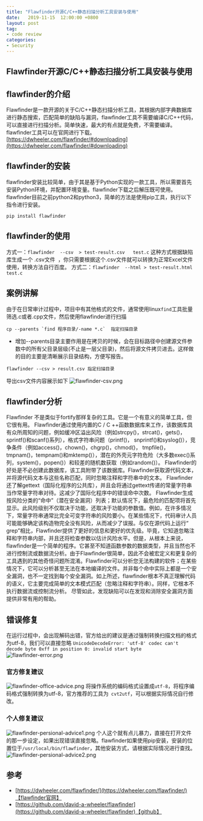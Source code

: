 ```yaml
---
title: "Flawfinder开源C/C++静态扫描分析工具安装与使用"
date:   2019-11-15  12:00:00 +0800
layout: post
tag:
- code review
categories:
- Security
---
```


Flawfinder开源C/C++静态扫描分析工具安装与使用
------
## flawfinder的介绍
Flawfinder是一款开源的关于C/C++静态扫描分析工具，其根据内部字典数据库进行静态搜索，匹配简单的缺陷与漏洞，flawfinder工具不需要编译C/C++代码，可以直接进行扫描分析。简单快速，最大的有点就是免费，不需要编译。flawfinder工具可以在官网进行下载。
[https://dwheeler.com/flawfinder/#downloading](https://dwheeler.com/flawfinder/#downloading)

## flawfinder的安装
flawfinder安装比较简单，由于其是基于Python实现的一款工具，所以需要首先安装Python环境，并配置环境变量。flawfinder下载之后解压既可使用。flawfinder目前之前python2和python3，简单的方法是使用pip工具，执行以下指令进行安装。
```
pip install flawfinder
```

## flawfinder的使用
方式一：`flawfinder  --csv  > test-result.csv   test.c`
这种方式根据缺陷库生成一个 .csv文件  ，你只需要根据这个.csv文件就可以转换为正常Excel文件使用，转换方法自行百度。
方式二：`flawfinder  --html > test-result.html test.c`

## 案例讲解
由于在日常审计过程中，项目中有其他格式的文件，通常使用linux`find`工具批量筛选.c或者.cpp文件，然后使用flawfinder进行扫描
```
cp --parents `find 程序目录/-name *.c`  指定扫描目录
```
  * 增加--parents目录主要作用是在拷贝的时候，会在目标路径中创建源文件参数中的所有父目录层级(不止是一层父目录)，然后将源文件拷贝进去。这样做的目的主要是清晰展示目录结构，方便写报告。

```
flawfinder --csv > result.csv 指定扫描目录
```
导出csv文件内容展示如下
![flawfinder-csv.png](https://hksanduo.github.io/images/flawfinder-csv.png)

## flawfinder分析
Flawfinder 不是类似于fortify那样复杂的工具。它是一个有意义的简单工具，但它很有用。  Flawfinder通过使用内置的C / C ++函数数据库来工作，该数据库具有众所周知的问题，例如缓冲区溢出风险（例如strcpy()，strcat()，gets()，sprintf()和scanf()系列），格式字符串问题（printf()， snprintf()和syslog()），竞争条件（例如access()，chown()，chgrp()，chmod()， tmpfile()，tmpnam()，tempnam()和mktemp()），潜在的外壳元字符危险（大多数exec()系列，system()，popen()）和较差的随机数获取（例如random()）。
Flawfinder的好处是不必创建此数据库，该工具附带了该数据库。Flawfinder获取源代码文本，并将源代码文本与这些名称匹配，同时忽略注释和字符串中的文本。
Flawfinder还了解gettext（国际化程序的公共库），并且会将通过gettext传递的常量字符串当作常量字符串对待。这减少了国际化程序中的错误命中次数。
Flawfinder生成按风险分类的“命中”（潜在安全漏洞）列表；默认情况下，最危险的匹配项将首先显示。此风险级别不仅取决于功能，还取决于功能的参数值。例如，在许多情况下，常量字符串通常比完全可变字符串的风险要小。在某些情况下，代码审计人员可能能够确定该构造物完全没有风险，从而减少了误报。与仅在源代码上运行“ grep”相比，Flawfinder提供了更好的信息和更好的优先级。毕竟，它知道忽略注释和字符串内部，并且还将检查参数以估计风险水平。但是，从根本上来说，flawfinder是一个简单的程序。它甚至不知道函数参数的数据类型，并且当然也不进行控制流或数据流分析。由于Flawfinder很简单，因此不会被宏定义和更复杂的工具遇到的其他奇怪问题所混淆。Flawfinder可以分析您无法构建的软件；在某些情况下，它可以分析甚至无法在本地编译的文件。并非每个命中实际上都是一个安全漏洞，也不一定找到每个安全漏洞。如上所述，flawfinder根本不真正理解代码的语义，它主要完成简单的文本模式匹配（忽略注释和字符串）。同样，它根本不执行数据流或控制流分析。
尽管如此，发现缺陷可以在发现和消除安全漏洞方面提供非常有用的帮助。

## 错误修复
在运行过程中，会出现解码出错，官方给出的建议是通过强制转换扫描文档的格式为utf-8，我们可以直接忽略
`UnicodeDecodeError: 'utf-8' codec can't decode byte 0xff in position 0: invalid start byte`
![flawfinder-error.png](https://hksanduo.github.io/images/flawfinder-error.png)

### 官方修复建议
![flawfinder-office-advice.png](https://hksanduo.github.io/images/flawfinder-office-advice.png)
将操作系统的编码格式设置成`utf-8`，将程序编码格式强制转换为utf-8，官方推荐的工具为`
cvt2utf`，可以根据实际情况自行修改。

### 个人修复建议
![flawfinder-persional-advice1.png](https://hksanduo.github.io/images/flawfinder-persional-advice1.png)
个人这个就有点儿暴力，直接在打开文件的那一步设定，如果出现错误直接忽略。flawfinder如果使用pip安装，安装的位置位于`/usr/local/bin/flawfinder`，其他安装方式，请根据实际情况进行查找。
![flawfinder-persional-advice2.png](https://hksanduo.github.io/images/flawfinder-persional-advice2.png)

## 参考
* [https://dwheeler.com/flawfinder/](https://dwheeler.com/flawfinder/)【flawfinder官网】
* [https://github.com/david-a-wheeler/flawfinder](https://github.com/david-a-wheeler/flawfinder)【github】
